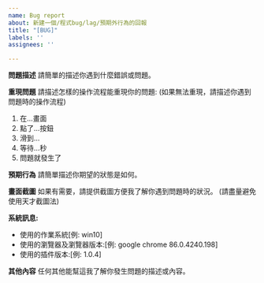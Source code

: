 ```yaml
---
name: Bug report
about: 新建一個/程式bug/lag/預期外行為的回報
title: "[BUG]"
labels: ''
assignees: ''

---
```


**問題描述**
請簡單的描述你遇到什麼錯誤或問題。

**重現問題**
請描述怎樣的操作流程能重現你的問題:
(如果無法重現，請描述你遇到問題時的操作流程)
1. 在...畫面
2. 點了...按鈕
3. 滑到...
4. 等待...秒
5. 問題就發生了

**預期行為**
請簡單描述你期望的狀態是如何。

**畫面截圖**
如果有需要，請提供截圖方便我了解你遇到問題時的狀況。
(請盡量避免使用天才截圖法)

**系統訊息:**
 - 使用的作業系統[例: win10]
 - 使用的瀏覽器及瀏覽器版本:[例: google chrome 86.0.4240.198]
 - 使用的插件版本:[例: 1.0.4]


**其他內容**
任何其他能幫這我了解你發生問題的描述或內容。
